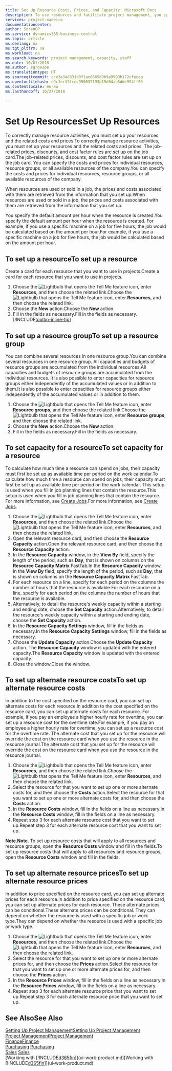 ```yaml
---
title: Set Up Resource Costs, Prices, and Capacity| Microsoft Docs
description: To use resources and facilitate project management, you specify costs and prices for individual resources or resource groups, and set the resource capacity.
services: project-madeira
documentationcenter: 
author: SorenGP
ms.service: dynamics365-business-central
ms.topic: article
ms.devlang: na
ms.tgt_pltfrm: na
ms.workload: na
ms.search.keywords: project management, capacity, staff
ms.date: 10/01/2018
ms.author: sgroespe
ms.translationtype: HT
ms.sourcegitcommit: cce3a3a8331d8f1ac6665d9b9a9908b172cfecaa
ms.openlocfilehash: c9c1ec39fcec950037193b15d04ab8dde994ff63
ms.contentlocale: en-au
ms.lasthandoff: 10/27/2018

---
```

# <a name="set-up-resources"></a><span data-ttu-id="4712a-103">Set Up Resources</span><span class="sxs-lookup"><span data-stu-id="4712a-103">Set Up Resources</span></span>
<span data-ttu-id="4712a-104">To correctly manage resource activities, you must set up your resources and the related costs and prices.</span><span class="sxs-lookup"><span data-stu-id="4712a-104">To correctly manage resource activities, you must set up your resources and the related costs and prices.</span></span> <span data-ttu-id="4712a-105">The job-related prices, discounts, and cost factor rules are set up on the job card.</span><span class="sxs-lookup"><span data-stu-id="4712a-105">The job-related prices, discounts, and cost factor rules are set up on the job card.</span></span> <span data-ttu-id="4712a-106">You can specify the costs and prices for individual resources, resource groups, or all available resources of the company.</span><span class="sxs-lookup"><span data-stu-id="4712a-106">You can specify the costs and prices for individual resources, resource groups, or all available resources of the company.</span></span>

<span data-ttu-id="4712a-107">When resources are used or sold in a job, the prices and costs associated with them are retrieved from the information that you set up.</span><span class="sxs-lookup"><span data-stu-id="4712a-107">When resources are used or sold in a job, the prices and costs associated with them are retrieved from the information that you set up.</span></span>

<span data-ttu-id="4712a-108">You specify the default amount per hour when the resource is created.</span><span class="sxs-lookup"><span data-stu-id="4712a-108">You specify the default amount per hour when the resource is created.</span></span> <span data-ttu-id="4712a-109">For example, if you use a specific machine on a job for five hours, the job would be calculated based on the amount per hour.</span><span class="sxs-lookup"><span data-stu-id="4712a-109">For example, if you use a specific machine on a job for five hours, the job would be calculated based on the amount per hour.</span></span>

## <a name="to-set-up-a-resource"></a><span data-ttu-id="4712a-110">To set up a resource</span><span class="sxs-lookup"><span data-stu-id="4712a-110">To set up a resource</span></span>
<span data-ttu-id="4712a-111">Create a card for each resource that you want to use in projects.</span><span class="sxs-lookup"><span data-stu-id="4712a-111">Create a card for each resource that you want to use in projects.</span></span>

1. <span data-ttu-id="4712a-112">Choose the ![Lightbulb that opens the Tell Me feature](media/ui-search/search_small.png "Tell me what you want to do") icon, enter **Resources**, and then choose the related link.</span><span class="sxs-lookup"><span data-stu-id="4712a-112">Choose the ![Lightbulb that opens the Tell Me feature](media/ui-search/search_small.png "Tell me what you want to do") icon, enter **Resources**, and then choose the related link.</span></span>
2. <span data-ttu-id="4712a-113">Choose the **New** action.</span><span class="sxs-lookup"><span data-stu-id="4712a-113">Choose the **New** action.</span></span>
3. <span data-ttu-id="4712a-114">Fill in the fields as necessary.</span><span class="sxs-lookup"><span data-stu-id="4712a-114">Fill in the fields as necessary.</span></span> [!INCLUDE[tooltip-inline-tip](includes/tooltip-inline-tip_md.md)]  

## <a name="to-set-up-a-resource-group"></a><span data-ttu-id="4712a-115">To set up a resource group</span><span class="sxs-lookup"><span data-stu-id="4712a-115">To set up a resource group</span></span>
<span data-ttu-id="4712a-116">You can combine several resources in one resource group.</span><span class="sxs-lookup"><span data-stu-id="4712a-116">You can combine several resources in one resource group.</span></span> <span data-ttu-id="4712a-117">All capacities and budgets of resource groups are accumulated from the individual resources.</span><span class="sxs-lookup"><span data-stu-id="4712a-117">All capacities and budgets of resource groups are accumulated from the individual resources.</span></span> <span data-ttu-id="4712a-118">It is also possible to enter capacities for resource groups either independently of the accumulated values or in addition to them.</span><span class="sxs-lookup"><span data-stu-id="4712a-118">It is also possible to enter capacities for resource groups either independently of the accumulated values or in addition to them.</span></span>

1. <span data-ttu-id="4712a-119">Choose the ![Lightbulb that opens the Tell Me feature](media/ui-search/search_small.png "Tell me what you want to do") icon, enter **Resource groups**, and then choose the related link.</span><span class="sxs-lookup"><span data-stu-id="4712a-119">Choose the ![Lightbulb that opens the Tell Me feature](media/ui-search/search_small.png "Tell me what you want to do") icon, enter **Resource groups**, and then choose the related link.</span></span>
2. <span data-ttu-id="4712a-120">Choose the **New** action.</span><span class="sxs-lookup"><span data-stu-id="4712a-120">Choose the **New** action.</span></span>
3. <span data-ttu-id="4712a-121">Fill in the fields as necessary.</span><span class="sxs-lookup"><span data-stu-id="4712a-121">Fill in the fields as necessary.</span></span>

## <a name="to-set-capacity-for-a-resource"></a><span data-ttu-id="4712a-122">To set capacity for a resource</span><span class="sxs-lookup"><span data-stu-id="4712a-122">To set capacity for a resource</span></span>
<span data-ttu-id="4712a-123">To calculate how much time a resource can spend on jobs, their capacity must first be set up as available time per period on the work calendar.</span><span class="sxs-lookup"><span data-stu-id="4712a-123">To calculate how much time a resource can spend on jobs, their capacity must first be set up as available time per period on the work calendar.</span></span> <span data-ttu-id="4712a-124">This setup is used when you fill in job planning lines that contain the resource.</span><span class="sxs-lookup"><span data-stu-id="4712a-124">This setup is used when you fill in job planning lines that contain the resource.</span></span> <span data-ttu-id="4712a-125">For more information, see [Create Jobs](projects-how-create-jobs.md).</span><span class="sxs-lookup"><span data-stu-id="4712a-125">For more information, see [Create Jobs](projects-how-create-jobs.md).</span></span>

1. <span data-ttu-id="4712a-126">Choose the ![Lightbulb that opens the Tell Me feature](media/ui-search/search_small.png "Tell me what you want to do") icon, enter **Resources**, and then choose the related link.</span><span class="sxs-lookup"><span data-stu-id="4712a-126">Choose the ![Lightbulb that opens the Tell Me feature](media/ui-search/search_small.png "Tell me what you want to do") icon, enter **Resources**, and then choose the related link.</span></span>
2. <span data-ttu-id="4712a-127">Open the relevant resource card, and then choose the **Resource Capacity** action.</span><span class="sxs-lookup"><span data-stu-id="4712a-127">Open the relevant resource card, and then choose the **Resource Capacity** action.</span></span>
3. <span data-ttu-id="4712a-128">In the **Resource Capacity** window, in the **View By** field, specify the length of the period, such as **Day**, that is shown on columns on the **Resource Capacity Matrix** FastTab.</span><span class="sxs-lookup"><span data-stu-id="4712a-128">In the **Resource Capacity** window, in the **View By** field, specify the length of the period, such as **Day**, that is shown on columns on the **Resource Capacity Matrix** FastTab.</span></span>
4. <span data-ttu-id="4712a-129">For each resource on a line, specify for each period on the columns the number of hours that the resource is available.</span><span class="sxs-lookup"><span data-stu-id="4712a-129">For each resource on a line, specify for each period on the columns the number of hours that the resource is available.</span></span>
5. <span data-ttu-id="4712a-130">Alternatively, to detail the resource's weekly capacity within a starting and ending date, choose the **Set Capacity** action.</span><span class="sxs-lookup"><span data-stu-id="4712a-130">Alternatively, to detail the resource's weekly capacity within a starting and ending date, choose the **Set Capacity** action.</span></span>
6. <span data-ttu-id="4712a-131">In the **Resource Capacity Settings** window, fill in the fields as necessary.</span><span class="sxs-lookup"><span data-stu-id="4712a-131">In the **Resource Capacity Settings** window, fill in the fields as necessary.</span></span>
7. <span data-ttu-id="4712a-132">Choose the **Update Capacity** action.</span><span class="sxs-lookup"><span data-stu-id="4712a-132">Choose the **Update Capacity** action.</span></span> <span data-ttu-id="4712a-133">The **Resource Capacity** window is updated with the entered capacity.</span><span class="sxs-lookup"><span data-stu-id="4712a-133">The **Resource Capacity** window is updated with the entered capacity.</span></span>
8. <span data-ttu-id="4712a-134">Close the window.</span><span class="sxs-lookup"><span data-stu-id="4712a-134">Close the window.</span></span>

## <a name="to-set-up-alternate-resource-costs"></a><span data-ttu-id="4712a-135">To set up alternate resource costs</span><span class="sxs-lookup"><span data-stu-id="4712a-135">To set up alternate resource costs</span></span>
<span data-ttu-id="4712a-136">In addition to the cost specified on the resource card, you can set up alternate costs for each resource.</span><span class="sxs-lookup"><span data-stu-id="4712a-136">In addition to the cost specified on the resource card, you can set up alternate costs for each resource.</span></span> <span data-ttu-id="4712a-137">For example, if you pay an employee a higher hourly rate for overtime, you can set up a resource cost for the overtime rate.</span><span class="sxs-lookup"><span data-stu-id="4712a-137">For example, if you pay an employee a higher hourly rate for overtime, you can set up a resource cost for the overtime rate.</span></span> <span data-ttu-id="4712a-138">The alternate cost that you set up for the resource will override the cost on the resource card when you use the resource in the resource journal.</span><span class="sxs-lookup"><span data-stu-id="4712a-138">The alternate cost that you set up for the resource will override the cost on the resource card when you use the resource in the resource journal.</span></span>

1. <span data-ttu-id="4712a-139">Choose the ![Lightbulb that opens the Tell Me feature](media/ui-search/search_small.png "Tell me what you want to do") icon, enter **Resources**, and then choose the related link.</span><span class="sxs-lookup"><span data-stu-id="4712a-139">Choose the ![Lightbulb that opens the Tell Me feature](media/ui-search/search_small.png "Tell me what you want to do") icon, enter **Resources**, and then choose the related link.</span></span>  
2. <span data-ttu-id="4712a-140">Select the resource for that you want to set up one or more alternate costs for, and then choose the **Costs** action.</span><span class="sxs-lookup"><span data-stu-id="4712a-140">Select the resource for that you want to set up one or more alternate costs for, and then choose the **Costs** action.</span></span>  
3. <span data-ttu-id="4712a-141">In the **Resource Costs** window, fill in the fields on a line as necessary.</span><span class="sxs-lookup"><span data-stu-id="4712a-141">In the **Resource Costs** window, fill in the fields on a line as necessary.</span></span>  
4. <span data-ttu-id="4712a-142">Repeat step 3 for each alternate resource cost that you want to set up.</span><span class="sxs-lookup"><span data-stu-id="4712a-142">Repeat step 3 for each alternate resource cost that you want to set up.</span></span>

<span data-ttu-id="4712a-143">**Note**.</span><span class="sxs-lookup"><span data-stu-id="4712a-143">**Note**.</span></span> <span data-ttu-id="4712a-144">To set up resource costs that will apply to all resources and resource groups, open the **Resource Costs** window and fill in the fields.</span><span class="sxs-lookup"><span data-stu-id="4712a-144">To set up resource costs that will apply to all resources and resource groups, open the **Resource Costs** window and fill in the fields.</span></span>

## <a name="to-set-up-alternate-resource-prices"></a><span data-ttu-id="4712a-145">To set up alternate resource prices</span><span class="sxs-lookup"><span data-stu-id="4712a-145">To set up alternate resource prices</span></span>
<span data-ttu-id="4712a-146">In addition to price specified on the resource card, you can set up alternate prices for each resource.</span><span class="sxs-lookup"><span data-stu-id="4712a-146">In addition to price specified on the resource card, you can set up alternate prices for each resource.</span></span> <span data-ttu-id="4712a-147">These alternate prices can be conditional.</span><span class="sxs-lookup"><span data-stu-id="4712a-147">These alternate prices can be conditional.</span></span> <span data-ttu-id="4712a-148">They can depend on whether the resource is used with a specific job or work type.</span><span class="sxs-lookup"><span data-stu-id="4712a-148">They can depend on whether the resource is used with a specific job or work type.</span></span>

1. <span data-ttu-id="4712a-149">Choose the ![Lightbulb that opens the Tell Me feature](media/ui-search/search_small.png "Tell me what you want to do") icon, enter **Resources**, and then choose the related link.</span><span class="sxs-lookup"><span data-stu-id="4712a-149">Choose the ![Lightbulb that opens the Tell Me feature](media/ui-search/search_small.png "Tell me what you want to do") icon, enter **Resources**, and then choose the related link.</span></span>
2. <span data-ttu-id="4712a-150">Select the resource for that you want to set up one or more alternate prices for, and then choose the **Prices** action.</span><span class="sxs-lookup"><span data-stu-id="4712a-150">Select the resource for that you want to set up one or more alternate prices for, and then choose the **Prices** action.</span></span>
3. <span data-ttu-id="4712a-151">In the **Resource Prices** window, fill in the fields on a line as necessary.</span><span class="sxs-lookup"><span data-stu-id="4712a-151">In the **Resource Prices** window, fill in the fields on a line as necessary.</span></span>
4. <span data-ttu-id="4712a-152">Repeat step 3 for each alternate resource price that you want to set up.</span><span class="sxs-lookup"><span data-stu-id="4712a-152">Repeat step 3 for each alternate resource price that you want to set up.</span></span>

## <a name="see-also"></a><span data-ttu-id="4712a-153">See Also</span><span class="sxs-lookup"><span data-stu-id="4712a-153">See Also</span></span>
[<span data-ttu-id="4712a-154">Setting Up Project Management</span><span class="sxs-lookup"><span data-stu-id="4712a-154">Setting Up Project Management</span></span>](projects-setup-projects.md)  
[<span data-ttu-id="4712a-155">Project Management</span><span class="sxs-lookup"><span data-stu-id="4712a-155">Project Management</span></span>](projects-manage-projects.md)  
[<span data-ttu-id="4712a-156">Finance</span><span class="sxs-lookup"><span data-stu-id="4712a-156">Finance</span></span>](finance.md)  
<span data-ttu-id="4712a-157">[Purchasing](purchasing-manage-purchasing.md)       </span><span class="sxs-lookup"><span data-stu-id="4712a-157">[Purchasing](purchasing-manage-purchasing.md)       </span></span>  
<span data-ttu-id="4712a-158">[Sales](sales-manage-sales.md)    </span><span class="sxs-lookup"><span data-stu-id="4712a-158">[Sales](sales-manage-sales.md)    </span></span>  
<span data-ttu-id="4712a-159">[Working with [!INCLUDE[d365fin](includes/d365fin_md.md)]](ui-work-product.md)</span><span class="sxs-lookup"><span data-stu-id="4712a-159">[Working with [!INCLUDE[d365fin](includes/d365fin_md.md)]](ui-work-product.md)</span></span>  

